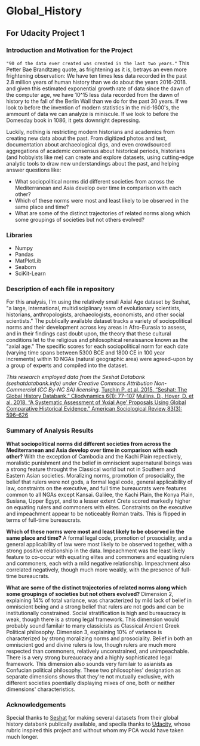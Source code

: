 # Global_History
## For Udacity Project 1

### Introduction and Motivation for the Project
`"90 of the data ever created was created in the last two years."`
This Petter Bae Brandtzæg quote, as frightening as it is, betrays an even more frightening observation: We have ten times less data recorded in the past 2.8 million years of human history than we do about the years 2016-2018. and given this estimated exponential growth rate of data since the dawn of the computer age, we have 10^15 less data recorded from the dawn of history to the fall of the Berlin Wall than we do for the past 30 years. If we look to before the invention of modern statistics in the mid-1600's, the ammount of data we can analyze is miniscule. If we look to before the Domesday book in 1086, it gets downright depressing.

Luckily, nothing is restricting modern historians and academics from creating new data about the past. From digitized photos and text, documentation about archaeological digs, and even crowdsourced aggregations of academic consensus about historical periods, historians (and hobbyists like me) can create and explore datasets, using cutting-edge analytic tools to draw new understandings about the past, and helping answer questions like:
* What sociopolitical norms did different societies from across the Mediterranean and Asia develop over time in comparison with each other?
* Which of these norms were most and least likely to be observed in the same place and time?
* What are some of the distinct trajectories of related norms along which some groupings of societies but not others evolved?

### Libraries
* Numpy
* Pandas
* MatPlotLib
* Seaborn
* SciKit-Learn

### Description of each file in repository
For this analysis, I'm using the relatively small Axial Age dataset by Seshat, "a large, international, multidisciplinary team of evolutionary scientists, historians, anthropologists, archaeologists, economists, and other social scientists." The publically available dataset tracks a variety of sociopolitical norms and their development across key areas in Afro-Eurasia to assess, and in their findings cast doubt upon, the theory that these cultural conditions let to the religious and philosophical renaissance known as the "axial age." The specific scores for each sociopolitical norm for each date (varying time spans between 5300 BCE and 1800 CE in 100 year increments) within 10 NGAs (natural geographic area) were agreed-upon by a group of experts and compiled into the dataset.

*This research employed data from the Seshat Databank (seshatdatabank.info) under Creative Commons Attribution Non-Commercial (CC By-NC SA) licensing.*
[Turchin P. et al. 2015. “Seshat: The Global History Databank.” Cliodynamics 6(1): 77–107](https://doi.org/10.21237/C7clio6127917)
[Mullins, D., Hoyer, D. et al. 2018. “A Systematic Assessment of ‘Axial Age’ Proposals Using Global Comparative Historical Evidence.” American Sociological Review 83(3): 596–626](https://doi.org/10.1177/0003122418772567)

### Summary of Analysis Results

**What sociopolitical norms did different societies from across the Mediterranean and Asia develop over time in comparison with each other?**
With the exception of Cambodia and the Kachi Plain repectively, moralistic punishment and the belief in omniscient supernatural beings was a strong feature throught the Classical world but not in Southern and Eastern Asian societies. Moralizing norms, promotion of prosociality, the belief that rulers were not gods, a formal legal code, general applicability of law, constraints on the executive, and full time bureaucrats were features common to all NGAs except Kansai. Galilee, the Kachi Plain, the Konya Plain, Susiana, Upper Egypt, and to a lesser extent Crete scored markedly higher on equating rulers and commoners with elites. Constraints on the executive and impeachment appear to be noticeably Roman traits. This is flipped in terms of full-time bureaucrats.

**Which of these norms were most and least likely to be observed in the same place and time?**
A formal legal code, promotion of prosociality, and a general applicability of law were most likely to be observed together, with a strong positive relationship in the data. Impeachment was the least likely feature to co-occur with equating elites and commoners and equating rulers and commoners, each with a mild negative relationship. Impeachment also correlated negatively, though much more weakly, with the presence of full-time bureaucrats.

**What are some of the distinct trajectories of related norms along which some groupings of societies but not others evolved?**
Dimension 2, explaining 14% of total variance, was characterized by mild lack of belief in omniscient being and a strong belief that rulers are not gods and can be institutionally constrained. Social stratification is high and bureaucracy is weak, though there is a strong legal framework. This dimension would probably sound familair to many classicists as Classical Ancient Greek Political philosophy. Dimension 3, explaining 10% of variance is characterized by strong moralizing norms and prosociality. Belief in both an omniscient god and divine rulers is low, though rulers are much more respected than commoners, relatively unconstrained, and unimpeachable. There is a very strong bureaucracy and a highly sophisticated legal framework. This dimension also sounds very familair to asianists as Confucian political philosophy. These two philosophies' designation as separate dimensions shows that they're not mutually exclusive, with different societies poentially displaying mixes of one, both or neither dimensions' characteristics.

### Acknowledgements
Special thanks to [Seshat](http://seshatdatabank.info) for making several datasets from their global history databsnk publically available, and specila thanks to [Udacity](https://www.udacity.com), whose rubric inspired this project and without whom my PCA would have taken much longer.
